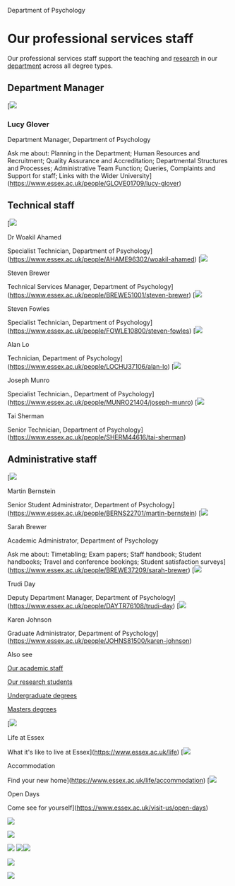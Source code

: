 Department of Psychology

# Our professional services staff

Our professional services staff support the teaching and [research](https://www.essex.ac.uk/sitecore/service/notfound.aspx?item=web%3a%7bD86A6D8C-8A54-46C4-A93F-B9607F25851E%7d%40en) in our [department](https://www.essex.ac.uk/departments/psychology) across all degree types.

## Department Manager

[![](assets/000.jpg)

### Lucy Glover

Department Manager, Department of Psychology

Ask me about: 
Planning in the Department; Human Resources and Recruitment; Quality Assurance and Accreditation; Departmental Structures and Processes; Administrative Team Function; Queries, Complaints and Support for staff; Links with the Wider University](https://www.essex.ac.uk/people/GLOVE01709/lucy-glover)

## Technical staff

[![](assets/001.jpg)

Dr Woakil Ahamed

Specialist Technician, Department of Psychology](https://www.essex.ac.uk/people/AHAME96302/woakil-ahamed) [![](assets/002.jpg)

Steven Brewer

Technical Services Manager, Department of Psychology](https://www.essex.ac.uk/people/BREWE51001/steven-brewer) [![](assets/003.jpg)

Steven Fowles

Specialist Technician, Department of Psychology](https://www.essex.ac.uk/people/FOWLE10800/steven-fowles) [![](assets/004.jpg)

Alan Lo

Technician, Department of Psychology](https://www.essex.ac.uk/people/LOCHU37106/alan-lo) [![](assets/005.jpg)

Joseph Munro

Specialist Technician., Department of Psychology](https://www.essex.ac.uk/people/MUNRO21404/joseph-munro) [![](assets/006.jpg)

Tai Sherman

Senior Technician, Department of Psychology](https://www.essex.ac.uk/people/SHERM44616/tai-sherman)

## Administrative staff

[![](assets/007.jpg)

Martin Bernstein

Senior Student Administrator, Department of Psychology](https://www.essex.ac.uk/people/BERNS22701/martin-bernstein) [![](assets/008.jpg)

Sarah Brewer

Academic Administrator, Department of Psychology

Ask me about: 
Timetabling; Exam papers; Staff handbook; Student handbooks; Travel and conference bookings; Student satisfaction surveys](https://www.essex.ac.uk/people/BREWE37209/sarah-brewer) [![](assets/009.jpg)

Trudi Day

Deputy Department Manager, Department of Psychology](https://www.essex.ac.uk/people/DAYTR76108/trudi-day) [![](assets/010.jpg)

Karen Johnson

Graduate Administrator, Department of Psychology](https://www.essex.ac.uk/people/JOHNS81500/karen-johnson)

Also see

[Our academic staff](https://www.essex.ac.uk/departments/psychology/people/academic)

[Our research students](https://www.essex.ac.uk/departments/psychology/people/research-students)

[Undergraduate degrees](https://www.essex.ac.uk/departments/psychology/undergraduate)

[Masters degrees](https://www.essex.ac.uk/departments/psychology/masters)

[![](assets/011.jpg)

Life at Essex

What it's like to live at Essex](https://www.essex.ac.uk/life) [![](assets/012.jpg)

Accommodation

Find your new home](https://www.essex.ac.uk/life/accommodation) [![](assets/013.jpg)

Open Days

Come see for yourself](https://www.essex.ac.uk/visit-us/open-days)

![](assets/014.jpg)

![](assets/015.jpg)

![](assets/016.jpg)
![](assets/017.jpg)![](assets/018.jpg)


![](assets/019.jpg)



![](assets/020.jpg)